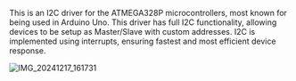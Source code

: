 This is an I2C driver for the ATMEGA328P microcontrollers, most known for being used in Arduino Uno. This driver has full I2C functionality, allowing devices to be setup as Master/Slave with custom addresses. I2C is implemented using interrupts, ensuring fastest and most efficient device response.  

![IMG_20241217_161731](https://github.com/user-attachments/assets/d140db37-0cf1-463b-a2bd-6ca15a3e888e)
